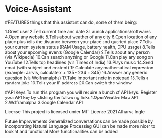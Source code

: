 # Voice-Assistant

#FEATURES
things that this assistant can do, some of them being:

  1.Greet user
  2.Tell current time and date
  3.Launch applications/softwares
  4.Open any website
  5.Tells about weather of any city
  6.Open location of any place plus tells the distance between your place and queried place
  7.Tells your current system status (RAM Usage, battery health, CPU usage)
  8.Tells about your upcoming events (Google Calendar)
  9.Tells about any person (via Wikipedia)
  10.Can search anything on Google
  11.Can play any song on YouTube
  12.Tells top headlines (via Times of India)
  13.Plays music
  14.Send email (with subject and content)
  15.Calculate any mathematical expression (example: Jarvis, calculate x + 135 - 234 = 345)
  16.Answer any generic question (via Wolframalpha)
  17.Take important note in notepad
  18.Tells a random joke
  19.Tells your IP address
  20.Can switch the window

#API Keys
To run this program you will require a bunch of API keys. Register your API key by clicking the following links
1.OpenWeatherMap API
2.Wolframalpha
3.Google Calendar API


License
This project is licensed under MIT License 2021 Atharva Ingle

Future Improvements
Generalized conversations can be made possible by incorporating Natural Language Processing
GUI can be made more nicer to look at and functional
More functionalities can be added
